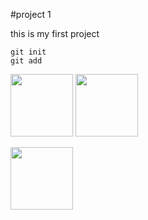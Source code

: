 #project 1 

this is my first project 

```
git init 
git add 
```

<div>
  <img src="" width="100" height="100">
  <img src="" width="100" height="100">
</div>

[<img src="" width="100" height="100">](youtube.com)
